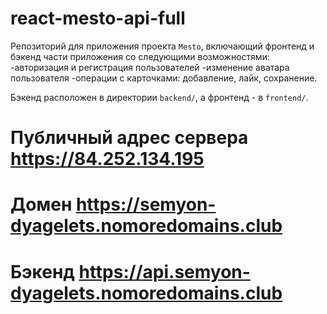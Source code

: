 # react-mesto-api-full
Репозиторий для приложения проекта `Mesto`, включающий фронтенд и бэкенд части приложения со следующими возможностями: 
-авторизация и регистрация пользователей
-изменение аватара пользователя
-операции с карточками: добавление, лайк, сохранение.
 
Бэкенд расположен в директории `backend/`, а фронтенд - в `frontend/`. 
  
# Публичный адрес сервера https://84.252.134.195 
# Домен https://semyon-dyagelets.nomoredomains.club  
# Бэкенд https://api.semyon-dyagelets.nomoredomains.club
